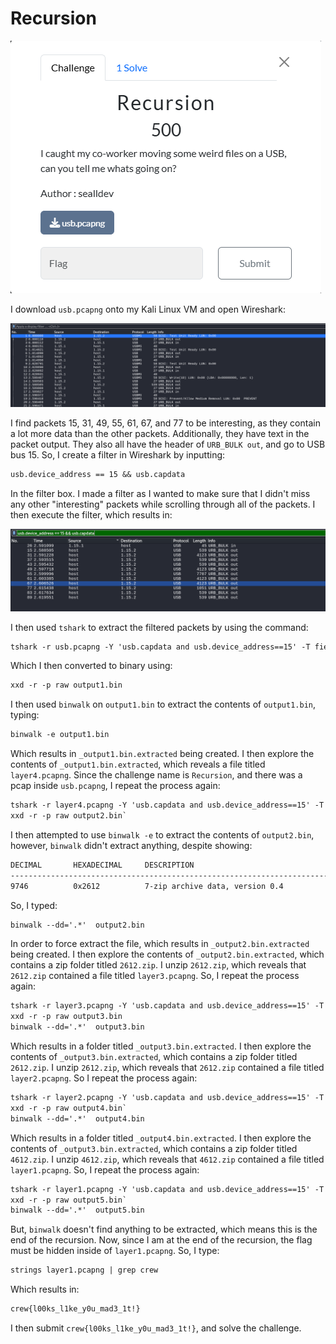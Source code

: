 # Recursion

![](../images/recursion-part-1.png)

I download `usb.pcapng` onto my Kali Linux VM and open Wireshark:

![](../images/wireshark.png)

I find packets 15, 31, 49, 55, 61, 67, and 77 to be interesting, as they contain a lot more data than the other packets. Additionally, they have text in the packet output. They also all have the header of `URB_BULK out`, and go to USB bus 15. So, I create a filter in Wireshark by inputting:

```txt
usb.device_address == 15 && usb.capdata
```

In the filter box. I made a filter as I wanted to make sure that I didn't miss any other "interesting" packets while scrolling through all of the packets. I then execute the filter, which results in:

![](../images/recursion-part-2.png)

I then used `tshark` to extract the filtered packets by using the command:

```txt
tshark -r usb.pcapng -Y 'usb.capdata and usb.device_address==15' -T fields -e usb.capdata > raw
```

Which I then converted to binary using:

```txt
xxd -r -p raw output1.bin
```

I then used `binwalk` on `output1.bin` to extract the contents of `output1.bin`, typing:

```txt
binwalk -e output1.bin
```

Which results in `_output1.bin.extracted` being created. I then explore the contents of `_output1.bin.extracted`, which reveals a file titled `layer4.pcapng`. Since the challenge name is `Recursion`, and there was a pcap inside `usb.pcapng`, I repeat the process again:

```txt
tshark -r layer4.pcapng -Y 'usb.capdata and usb.device_address==15' -T fields -e usb.capdata > raw
xxd -r -p raw output2.bin`
```

I then attempted to use `binwalk -e` to extract the contents of `output2.bin`, however, `binwalk` didn't extract anything, despite showing:

```txt
DECIMAL       HEXADECIMAL     DESCRIPTION
--------------------------------------------------------------------------------
9746          0x2612          7-zip archive data, version 0.4
```

So, I typed:
```txt
binwalk --dd='.*'  output2.bin
```

In order to force extract the file, which results in `_output2.bin.extracted` being created. I then explore the contents of `_output2.bin.extracted`, which contains a zip folder titled `2612.zip`. I unzip `2612.zip`, which reveals that `2612.zip` contained a file titled `layer3.pcapng`. So, I repeat the process again:

```txt
tshark -r layer3.pcapng -Y 'usb.capdata and usb.device_address==15' -T fields -e usb.capdata > raw
xxd -r -p raw output3.bin
binwalk --dd='.*'  output3.bin
```
Which results in a folder titled `_output3.bin.extracted`. I then explore the contents of `_output3.bin.extracted`, which contains a zip folder titled `2612.zip`. I unzip `2612.zip`, which reveals that `2612.zip` contained a file titled `layer2.pcapng`. So I repeat the process again:

```txt
tshark -r layer2.pcapng -Y 'usb.capdata and usb.device_address==15' -T fields -e usb.capdata > raw
xxd -r -p raw output4.bin`
binwalk --dd='.*'  output4.bin
```

Which results in a folder titled `_output4.bin.extracted`. I then explore the contents of `_output3.bin.extracted`, which contains a zip folder titled `4612.zip`. I unzip `4612.zip`, which reveals that `4612.zip` contained a file titled `layer1.pcapng`. So, I repeat the process again:

```txt
tshark -r layer1.pcapng -Y 'usb.capdata and usb.device_address==15' -T fields -e usb.capdata > raw
xxd -r -p raw output5.bin`
binwalk --dd='.*'  output5.bin
```

But, `binwalk` doesn't find anything to be extracted, which means this is the end of the recursion. Now, since I am at the end of the recursion, the flag must be hidden inside of `layer1.pcapng`. So, I type:

```txt
strings layer1.pcapng | grep crew
```
Which results in:

```txt
crew{l00ks_l1ke_y0u_mad3_1t!}
```

I then submit `crew{l00ks_l1ke_y0u_mad3_1t!}`, and solve the challenge.


